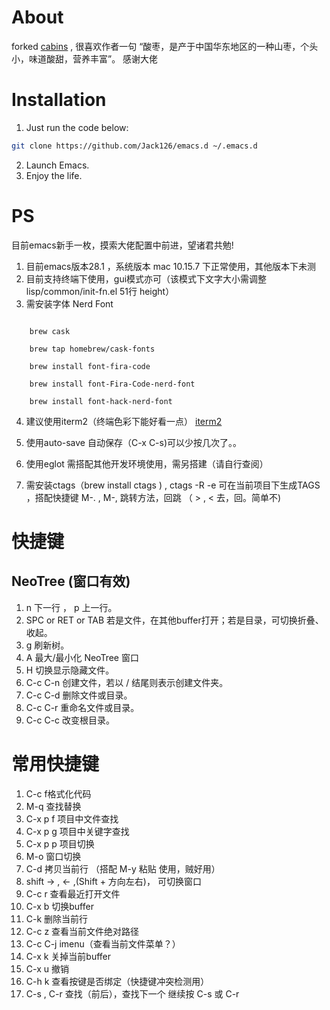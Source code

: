 # About

forked [cabins](https://github.com/cabins/emacs.d) , 很喜欢作者一句 “酸枣，是产于中国华东地区的一种山枣，个头小，味道酸甜，营养丰富”。 感谢大佬

# Installation

1. Just run the code below:

```bash
git clone https://github.com/Jack126/emacs.d ~/.emacs.d
```

2. Launch Emacs.
3. Enjoy the life.

# PS

目前emacs新手一枚，摸索大佬配置中前进，望诸君共勉!

1. 目前emacs版本28.1 ，系统版本 mac 10.15.7 下正常使用，其他版本下未测
2. 目前支持终端下使用，gui模式亦可（该模式下文字大小需调整 lisp/common/init-fn.el 51行 height）
3. 需安装字体 Nerd Font 

```

    brew cask

    brew tap homebrew/cask-fonts 

    brew install font-fira-code

    brew install font-Fira-Code-nerd-font

    brew install font-hack-nerd-font
```

4. 建议使用iterm2（终端色彩下能好看一点） [iterm2](https://www.iterm2.com/downloads.html)

5. 使用auto-save 自动保存（C-x C-s)可以少按几次了。。

6. 使用eglot 需搭配其他开发环境使用，需另搭建（请自行查阅）

7. 需安装ctags（brew install ctags ) , ctags -R -e 可在当前项目下生成TAGS ，搭配快捷键 M-. , M-, 跳转方法，回跳 （ >  , < 去，回。简单不)




# 快捷键

## NeoTree (窗口有效)

1. n 下一行 ， p 上一行。
2. SPC or RET or TAB 若是文件，在其他buffer打开；若是目录，可切换折叠、收起。
3. g 刷新树。
4. A 最大/最小化 NeoTree 窗口
5. H 切换显示隐藏文件。
6. C-c C-n 创建文件，若以 / 结尾则表示创建文件夹。
7. C-c C-d 删除文件或目录。
8. C-c C-r 重命名文件或目录。
9. C-c C-c 改变根目录。

# 常用快捷键
1. C-c f格式化代码
2. M-q 查找替换
3. C-x p f 项目中文件查找
4. C-x p g 项目中关键字查找
5. C-x p p 项目切换
6. M-o 窗口切换
7. C-d 拷贝当前行 （搭配 M-y 粘贴 使用，贼好用）
8. shift -> , <- ,(Shift + 方向左右)， 可切换窗口
9. C-c r 查看最近打开文件
10. C-x b 切换buffer
11. C-k 删除当前行
12. C-c z 查看当前文件绝对路径
13. C-c C-j imenu（查看当前文件菜单？）
14. C-x k 关掉当前buffer
15. C-x u 撤销
16. C-h k 查看按键是否绑定（快捷键冲突检测用）
17. C-s , C-r 查找（前后），查找下一个 继续按 C-s 或 C-r
